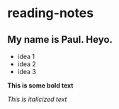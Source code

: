 # reading-notes

## My name is Paul. Heyo.
- idea 1
- idea 2
- idea 3

**This is some bold text**

_This is italicized text_

